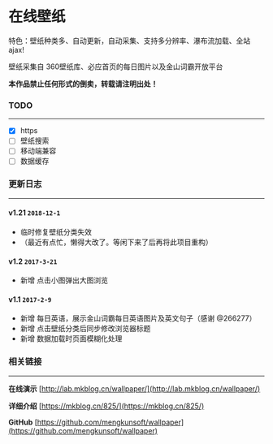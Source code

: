 在线壁纸
========
特色：壁纸种类多、自动更新，自动采集、支持多分辨率、瀑布流加载、全站 ajax!

壁纸采集自 360壁纸库、必应首页的每日图片以及金山词霸开放平台

**本作品禁止任何形式的倒卖，转载请注明出处！**

### TODO
-----
- [x] https
- [ ] 壁纸搜索
- [ ] 移动端兼容
- [ ] 数据缓存

### 更新日志
-----

#### v1.21 `2018-12-1`
- 临时修复壁纸分类失效
- （最近有点忙，懒得大改了。等闲下来了后再将此项目重构）

#### v1.2 `2017-3-21`
- 新增 点击小图弹出大图浏览

#### v1.1 `2017-2-9`
- 新增 每日英语，展示金山词霸每日英语图片及英文句子（感谢 @266277）
- 新增 点击壁纸分类后同步修改浏览器标题
- 新增 数据加载时页面模糊化处理

### 相关链接
-----

**在线演示** [http://lab.mkblog.cn/wallpaper/](http://lab.mkblog.cn/wallpaper/)

**详细介绍** [https://mkblog.cn/825/](https://mkblog.cn/825/)

**GitHub** [https://github.com/mengkunsoft/wallpaper](https://github.com/mengkunsoft/wallpaper)

